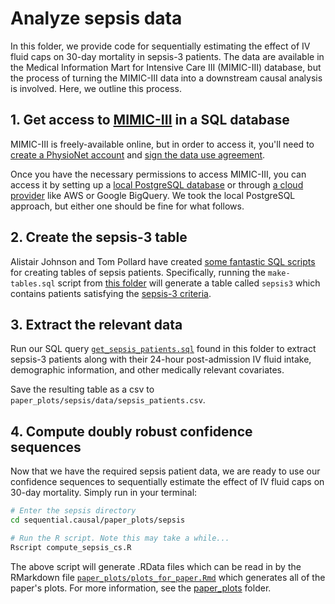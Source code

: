 # Analyze sepsis data

In this folder, we provide code for sequentially estimating the effect of IV fluid caps on 30-day mortality in sepsis-3 patients. The data are available in the Medical Information Mart for Intensive Care III (MIMIC-III) database, but the process of turning the MIMIC-III data into a downstream causal analysis is involved. Here, we outline this process.

## 1. Get access to [MIMIC-III](https://mimic.mit.edu/docs/iii/) in a SQL database

MIMIC-III is freely-available online, but in order to access it, you'll need to [create a PhysioNet account](https://physionet.org/login/?next=/settings/credentialing/) and [sign the data use agreement](https://physionet.org/sign-dua/mimiciii/1.4/).

Once you have the necessary permissions to access MIMIC-III, you can access it by setting up a [local PostgreSQL database](https://mimic.mit.edu/docs/gettingstarted/local/) or through [a cloud provider](https://mimic.mit.edu/docs/gettingstarted/cloud/) like AWS or Google BigQuery. We took the local PostgreSQL approach, but either one should be fine for what follows.

## 2. Create the sepsis-3 table

Alistair Johnson and Tom Pollard have created [some fantastic SQL scripts](https://github.com/alistairewj/sepsis3-mimic) for creating tables of sepsis patients. 
Specifically, running the `make-tables.sql` script from [this folder](https://github.com/alistairewj/sepsis3-mimic/tree/master/query) will generate a table called `sepsis3` which contains patients satisfying the [sepsis-3 criteria](https://jamanetwork.com/journals/jama/fullarticle/2492881). 

## 3. Extract the relevant data

Run our SQL query [`get_sepsis_patients.sql`](/paper_plots/sepsis/get_sepsis_patients.sql) found in this folder to extract sepsis-3  patients along with their 24-hour post-admission IV fluid intake, demographic information, and other medically relevant covariates. 

Save the resulting table as a csv to `paper_plots/sepsis/data/sepsis_patients.csv`.

## 4. Compute doubly robust confidence sequences

Now that we have the required sepsis patient data, we are ready to use our confidence sequences to sequentially estimate the effect of IV fluid caps on 30-day mortality. Simply run in your terminal:

```zsh
# Enter the sepsis directory
cd sequential.causal/paper_plots/sepsis

# Run the R script. Note this may take a while...
Rscript compute_sepsis_cs.R
```

The above script will generate .RData files which can be read in by the RMarkdown file [`paper_plots/plots_for_paper.Rmd`](/paper_plots/plots_for_paper.Rmd) which generates all of the paper's plots. For more information, see the [paper_plots](/paper_plots) folder.
